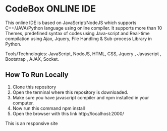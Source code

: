 # CodeBox ONLINE IDE
This online IDE is based on JavaScript/NodeJS which supports C++/JAVA/Python language using online compiler. It supports more than 10 Themes, predefined syntax of codes using Java-script and Real-time compilation using Ajax, Jquery, File Handling & Sub-process Library in Python.

Tools/Technologies: JavaScript, NodeJS, HTML, CSS, Jquery , Javascript , Bootstrap , AJAX, Socket.

## How To Run Locally
1. Clone this repository
2. Open the terminal where this repository is downloaded.
3. Make sure you have javascript compiler and npm installed in your computer.
4. Now run this command npm install
5. Open the browser with this link http://localhost:2000/

This is an responsive site
